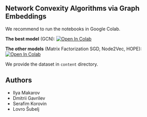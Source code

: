 ## Network Convexity Algorithms via Graph Embeddings

We recommend to run the notebooks in Google Colab.

**The best model** (GCN): [![Open In Colab](https://colab.research.google.com/assets/colab-badge.svg)](https://colab.research.google.com/github/realfolkcode/convexity-graph-embeddings/blob/main/network_convexity.ipynb)

**The other models** (Matrix Factorization SGD, Node2Vec, HOPE): [![Open In Colab](https://colab.research.google.com/assets/colab-badge.svg)](https://colab.research.google.com/github/realfolkcode/convexity-graph-embeddings/blob/main/convexity_old_models.ipynb)

We provide the dataset in `content` directory.

## Authors

* Ilya Makarov
* Dmitrii Gavrilev
* Serafim Korovin
* Lovro Šubelj
